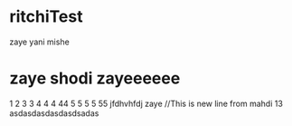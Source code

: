 # ritchiTest
zaye
yani mishe
# zaye shodi zayeeeeee
1
2
3
3
4
4
4
44
5
5
5
5
55
jfdhvhfdj
zaye
//This is new line from mahdi 13
asdasdasdasdasdsadas
